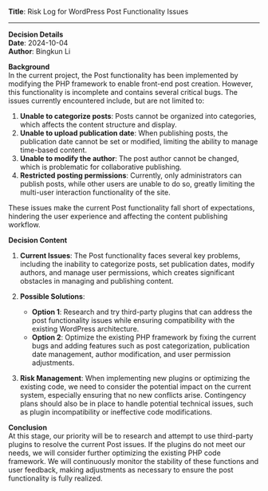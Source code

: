 

**Title**: Risk Log for WordPress Post Functionality Issues

---

**Decision Details**  
**Date**: 2024-10-04  
**Author**: Bingkun Li

**Background**  
In the current project, the Post functionality has been implemented by modifying the PHP framework to enable front-end post creation. However, this functionality is incomplete and contains several critical bugs. The issues currently encountered include, but are not limited to:

1. **Unable to categorize posts**: Posts cannot be organized into categories, which affects the content structure and display.
2. **Unable to upload publication date**: When publishing posts, the publication date cannot be set or modified, limiting the ability to manage time-based content.
3. **Unable to modify the author**: The post author cannot be changed, which is problematic for collaborative publishing.
4. **Restricted posting permissions**: Currently, only administrators can publish posts, while other users are unable to do so, greatly limiting the multi-user interaction functionality of the site.

These issues make the current Post functionality fall short of expectations, hindering the user experience and affecting the content publishing workflow.

**Decision Content**  
1. **Current Issues**: The Post functionality faces several key problems, including the inability to categorize posts, set publication dates, modify authors, and manage user permissions, which creates significant obstacles in managing and publishing content.

2. **Possible Solutions**:
   - **Option 1**: Research and try third-party plugins that can address the post functionality issues while ensuring compatibility with the existing WordPress architecture.
   - **Option 2**: Optimize the existing PHP framework by fixing the current bugs and adding features such as post categorization, publication date management, author modification, and user permission adjustments.

3. **Risk Management**: When implementing new plugins or optimizing the existing code, we need to consider the potential impact on the current system, especially ensuring that no new conflicts arise. Contingency plans should also be in place to handle potential technical issues, such as plugin incompatibility or ineffective code modifications.

**Conclusion**  
At this stage, our priority will be to research and attempt to use third-party plugins to resolve the current Post issues. If the plugins do not meet our needs, we will consider further optimizing the existing PHP code framework. We will continuously monitor the stability of these functions and user feedback, making adjustments as necessary to ensure the post functionality is fully realized.

